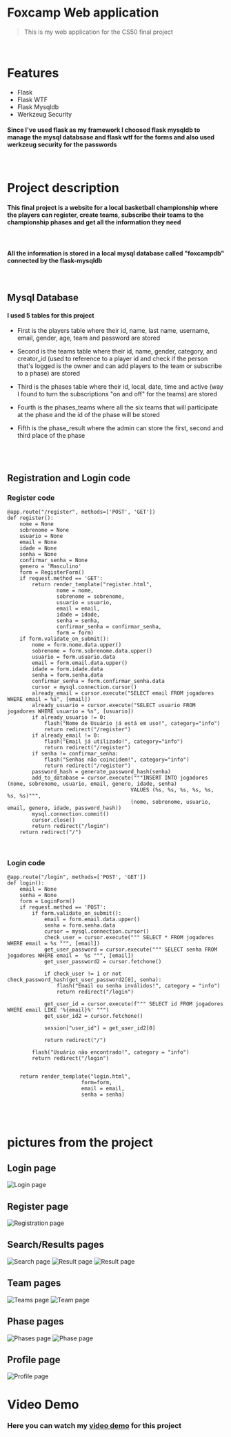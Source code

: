 # **Foxcamp Web application**
>This is my web application for the CS50 final project

<br>

# **Features**

- Flask
- Flask WTF
- Flask Mysqldb
- Werkzeug Security
#### Since I've used flask as my framework I choosed flask mysqldb to manage the mysql databsase and flask wtf for the forms and also used werkzeug security for the passwords
<br>


# **Project description**

#### This final project is a website for a local basketball championship where the players can register, create teams, subscribe their teams to the championship phases and get all the information they need

<br>

#### All the information is stored in a local mysql database called "foxcampdb" connected by the flask-mysqldb
<br>

## Mysql Database

#### I used 5 tables for this project

- First  is the players table where their  id, name, last name, username, email, gender, age, team and password are stored

- Second is the teams table where their id, name, gender, category, and creator_id (used to reference to a player id and check if the person that's logged is the owner and can add players to the team or subscribe to a phase) are stored

- Third is the phases table where their id, local, date, time and active (way I found to turn the subscriptions "on and off" for the teams) are stored

- Fourth is the phases_teams where all the six teams that will participate at the phase and the id of the phase will be stored

- Fifth is the phase_result where the admin can store the first, second and third place of the phase
<br>
<br>

## **Registration and Login code**

### **Register code**
```
@app.route("/register", methods=['POST', 'GET'])
def register():
    nome = None
    sobrenome = None
    usuario = None
    email = None
    idade = None
    senha = None
    confirmar_senha = None
    genero = 'Masculino'
    form = RegisterForm()
    if request.method == 'GET':
        return render_template("register.html", 
                nome = nome,
                sobrenome = sobrenome,
                usuario = usuario,
                email = email,
                idade = idade,
                senha = senha,
                confirmar_senha = confirmar_senha,
                form = form)
    if form.validate_on_submit():
        nome = form.nome.data.upper()
        sobrenome = form.sobrenome.data.upper()
        usuario = form.usuario.data
        email = form.email.data.upper()
        idade = form.idade.data
        senha = form.senha.data
        confirmar_senha = form.confirmar_senha.data
        cursor = mysql.connection.cursor()
        already_email = cursor.execute("SELECT email FROM jogadores WHERE email = %s", [email])
        already_usuario = cursor.execute("SELECT usuario FROM jogadores WHERE usuario = %s", [usuario])
        if already_usuario != 0:
            flash("Nome de Usuário já está em uso!", category="info")
            return redirect("/register")
        if already_email != 0:
            flash("Email já utilizado!", category="info")
            return redirect("/register")
        if senha != confirmar_senha:
            flash("Senhas não coincidem!", category="info")
            return redirect("/register")
        password_hash = generate_password_hash(senha)
        add_to_database = cursor.execute("""INSERT INTO jogadores (nome, sobrenome, usuario, email, genero, idade, senha) 
                                        VALUES (%s, %s, %s, %s, %s, %s, %s)""", 
                                        (nome, sobrenome, usuario, email, genero, idade, password_hash))
        mysql.connection.commit()
        cursor.close()
        return redirect("/login")
    return redirect("/")
```
<br>

### **Login code**
```
@app.route("/login", methods=['POST', 'GET'])
def login():
    email = None
    senha = None
    form = LoginForm()
    if request.method == 'POST':
        if form.validate_on_submit():
            email = form.email.data.upper()
            senha = form.senha.data
            cursor = mysql.connection.cursor()
            check_user = cursor.execute(""" SELECT * FROM jogadores WHERE email = %s """, [email])
            get_user_password = cursor.execute(""" SELECT senha FROM jogadores WHERE email =  %s """, [email])
            get_user_password2 = cursor.fetchone()

            if check_user != 1 or not check_password_hash(get_user_password2[0], senha):
                flash("Email ou senha inválidos!", category = "info")
                return redirect("/login")
            
            get_user_id = cursor.execute(f""" SELECT id FROM jogadores WHERE email LIKE '%{email}%' """)
            get_user_id2 = cursor.fetchone()
            
            session["user_id"] = get_user_id2[0]
            
            return redirect("/")
        
        flash("Usuário não encontrado!", category = "info")
        return redirect("/login")

    
    return render_template("login.html", 
                        form=form,
                        email = email,
                        senha = senha)
```
<br><br>


# **pictures from the project**

## **Login page** 
![Login page](pictures/login_page.png) 
## **Register page**
![Registration page](pictures/register_page.png)
## **Search/Results pages**
![Search page](pictures/players_page.png)
![Result page](pictures/all_players.png)
![Result page](pictures/Result_page.png)
## **Team pages**
![Teams page](pictures/Teams_page.png)
![Team page](pictures/Team_page.png)
## **Phase pages**
![Phases page](pictures/phases_page.png)
![Phase page](pictures/Phase_page.png)

## **Profile page**
![Profile page](pictures/Profile_page.png)

# **Video Demo**
### Here you can watch my [video demo](https://youtu.be/R5Ee2J4U6tA) for this project
